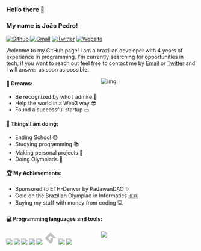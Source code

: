 ### Hello there 👋 
### My name is João Pedro!

[![Github](https://img.shields.io/badge/-Github-000?style=flat&logo=Github&logoColor=white)](https://github.com/theortsac)
[![Gmail](https://img.shields.io/badge/-Gmail-c14438?style=flat&logo=Gmail&logoColor=white)](mailto:hey@ortsac.me)
[![Twitter](https://img.shields.io/twitter/follow/OrtsacThe?label=Twitter)](https://twitter.com/OrtsacThe)
[![Website](https://img.shields.io/badge/ortsac.me-online-sucess)](https://ortsac.me/)

Welcome to my GitHub page! I am a brazilian developer with 4 years of experience in programming. I'm currently searching for opportunities in tech, if you want to reach out feel free to contact me by [Email](mailto:hey@ortsac.me) or [Twitter](twitter.com/ortsacthe) and I will answer as soon as possible.  

<img align="right" alt="img" src="https://i.pinimg.com/originals/90/ff/6f/90ff6fe1fa93ee8abb993fbcdf80b7a8.gif" width="50%"/>

#### 🚀 Dreams:
- Be recognized by who I admire 🤝
- Help the world in a Web3 way 😎
- Found a successful startup 💵

#### 🌱 Things I am doing: 
- Ending School 😓
- Studying programming 📚  
- Making personal projects 🎯
- Doing Olympiads 🥇

#### 🏆 My Achievements:
- Sponsored to ETH-Denver by PadawanDAO ✨
- Gold on the Brazilian Olympiad in Informatics 🇧🇷
- Buying my stuff with money from coding 💻

#### :computer: Programming languages and tools: 
<p>
	<img width="50%" align="right" src="https://github-readme-stats.vercel.app/api?username=theortsac&show_icons=true&theme=radical&title_color=8E2DE2&text_color=fff&icon_color=8E2DE2" />
	<code><img width="7%" src="https://upload.wikimedia.org/wikipedia/commons/thumb/3/38/HTML5_Badge.svg/600px-HTML5_Badge.svg.png"></code>
	<code><img width="7%" src="https://cdn-icons-png.flaticon.com/512/732/732190.png"></code>
	<code><img width="6.5%" src="https://upload.wikimedia.org/wikipedia/commons/thumb/9/99/Unofficial_JavaScript_logo_2.svg/480px-Unofficial_JavaScript_logo_2.svg.png"></code>
	<code><img width="7%" src="https://upload.wikimedia.org/wikipedia/commons/thumb/a/a7/React-icon.svg/2300px-React-icon.svg.png"></code>
	<code><img width="7%" src="https://www.vectorlogo.zone/logos/python/python-icon.svg"></code>
	<code><img width="7%" src="https://raw.githubusercontent.com/vscode-icons/vscode-icons/c7a9e3c69a2af799d9ba8693819794718e194956/icons/file_type_gamemaker2.svg"></code>
	<code><img width="6%" src="https://raw.githubusercontent.com/isocpp/logos/master/cpp_logo.png"></code>
	<code><img width="7%" src="https://spacenil.com/tutorial/public/uploads/categories/categories_1622741308.png"></code>
</code>
</p>
